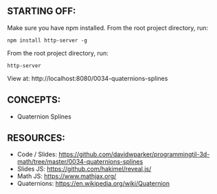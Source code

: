 ## STARTING OFF:

Make sure you have npm installed.
From the root project directory, run:
```
npm install http-server -g
```

From the root project directory, run:
```
http-server
```

View at: http://localhost:8080/0034-quaternions-splines

## CONCEPTS:

* Quaternion Splines

## RESOURCES:

* Code / Slides: https://github.com/davidwparker/programmingtil-3d-math/tree/master/0034-quaternions-splines
* Slides JS: https://github.com/hakimel/reveal.js/
* Math JS: https://www.mathjax.org/
* Quaternions: https://en.wikipedia.org/wiki/Quaternion
